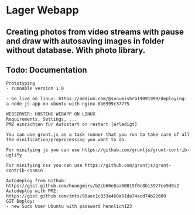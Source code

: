 # Lager Webapp
## Creating photos from video streams with pause and draw with autosaving images in folder without database. With photo library.
## Todo: Documentation
```
Prototyping
- runnable version 1.0

- Go live on linux: https://medium.com/@sonumishra19091999/deploying-a-node-js-app-on-ubuntu-with-nginx-8b6999c37775
```

```
WEBSERVER: HOSTING WEBAPP ON LINUX
Requirements, Settings, ...
PM2 einrichten für Autostart on restart [erledigt]
```

```
You can use grunt.js as a task runner that you run to take care of all the minification/preprocessing you want to do.

For minifying js you can use https://github.com/gruntjs/grunt-contrib-uglify

For minifying css you can use https://github.com/gruntjs/grunt-contrib-cssmin
```

```
Autodeploy from Github: https://gist.github.com/hoangmirs/b2cb60e0aa60019f0c8b13927ce9d0a2
Autodeploy with PM2: https://gist.github.com/zmts/98aec1c033e460a51da74acd74b22609 
GIT Deploy: 
- new Sudo User Ubuntu with password hennlich123
```
